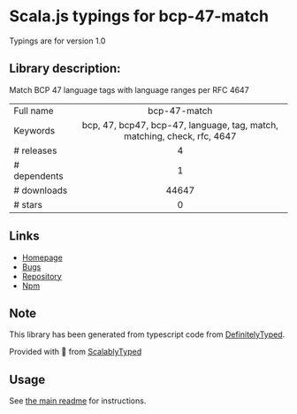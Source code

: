 
# Scala.js typings for bcp-47-match

Typings are for version 1.0

## Library description:
Match BCP 47 language tags with language ranges per RFC 4647

|                    |                 |
| ------------------ | :-------------: |
| Full name          | bcp-47-match |
| Keywords           | bcp, 47, bcp47, bcp-47, language, tag, match, matching, check, rfc, 4647 |
| # releases         | 4 |
| # dependents       | 1 |
| # downloads        | 44647 |
| # stars            | 0 |

## Links
- [Homepage](https://github.com/wooorm/bcp-47-match#readme)
- [Bugs](https://github.com/wooorm/bcp-47-match/issues)
- [Repository](https://github.com/wooorm/bcp-47-match)
- [Npm](https://www.npmjs.com/package/bcp-47-match)
    


## Note
This library has been generated from typescript code from [DefinitelyTyped](https://definitelytyped.org).

Provided with :purple_heart: from [ScalablyTyped](https://github.com/oyvindberg/ScalablyTyped)

## Usage
See [the main readme](../../readme.md) for instructions.


